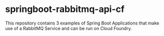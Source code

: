 # springboot-rabbitmq-api-cf

This repository contains 3 examples of Spring Boot Applications that make use of a RabbitMQ Service and can be run on Cloud Foundry. 
